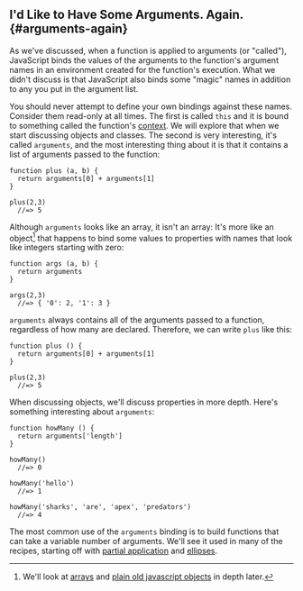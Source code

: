 ## I'd Like to Have Some Arguments. Again. {#arguments-again}

As we've discussed, when a function is applied to arguments (or "called"), JavaScript binds the values of the arguments to the function's argument names in an environment created for the function's execution. What we didn't discuss is that JavaScript also binds some "magic" names in addition to any you put in the argument list.

You should never attempt to define your own bindings against these names. Consider them read-only at all times. The first is called `this` and it is bound to something called the function's [context](#context). We will explore that when we start discussing objects and classes. The second is very interesting, it's called `arguments`, and the most interesting thing about it is that it contains a list of arguments passed to the function:

    function plus (a, b) {
      return arguments[0] + arguments[1]
    }
    
    plus(2,3)
      //=> 5
      
Although `arguments` looks like an array, it isn't an array: It's more like an object[^pojo1] that happens to bind some values to properties with names that look like integers starting with zero:

    function args (a, b) {
      return arguments
    }
    
    args(2,3)
      //=> { '0': 2, '1': 3 }

`arguments` always contains all of the arguments passed to a function, regardless of how many are declared. Therefore, we can write `plus` like this:

    function plus () {
      return arguments[0] + arguments[1]
    }
    
    plus(2,3)
      //=> 5

When discussing objects, we'll discuss properties in more depth. Here's something interesting about `arguments`:

    function howMany () {
      return arguments['length']
    }
    
    howMany()
      //=> 0
    
    howMany('hello')
      //=> 1
    
    howMany('sharks', 'are', 'apex', 'predators')
      //=> 4
      
The most common use of the `arguments` binding is to build functions that can take a variable number of arguments. We'll see it used in many of the recipes, starting off with [partial application](#simple-partial) and [ellipses](#ellipses).
      
[^pojo1]: We'll look at [arrays](#arrays) and [plain old javascript objects](#objects) in depth later.
